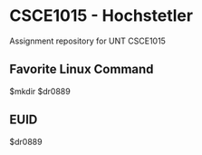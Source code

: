 # CSCE1015 - Hochstetler
Assignment repository for UNT CSCE1015

## Favorite Linux Command
$mkdir
$dr0889
## EUID
$dr0889
